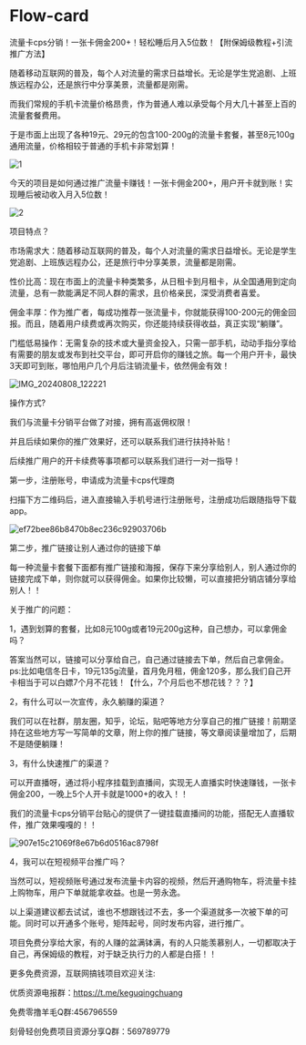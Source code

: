 # Flow-card
流量卡cps分销！一张卡佣金200+！轻松睡后月入5位数！【附保姆级教程+引流推广方法】



随着移动互联网的普及，每个人对流量的需求日益增长。无论是学生党追剧、上班族远程办公，还是旅行中分享美景，流量都是刚需。

而我们常规的手机卡流量价格昂贵，作为普通人难以承受每个月大几十甚至上百的流量套餐费用。

于是市面上出现了各种19元、29元的包含100-200g的流量卡套餐，甚至8元100g通用流量，价格相较于普通的手机卡非常划算！

![1](https://github.com/user-attachments/assets/fc700986-31e7-4efb-9538-49a9dca6e65c)

今天的项目是如何通过推广流量卡赚钱！一张卡佣金200+，用户开卡就到账！实现睡后被动收入月入5位数！

![2](https://github.com/user-attachments/assets/9e46a229-0e79-4af2-93c7-9074bab93788)

项目特点？


市场需求大：随着移动互联网的普及，每个人对流量的需求日益增长。无论是学生党追剧、上班族远程办公，还是旅行中分享美景，流量都是刚需。

性价比高：现在市面上的流量卡种类繁多，从日租卡到月租卡，从全国通用到定向流量，总有一款能满足不同人群的需求，且价格亲民，深受消费者喜爱。

佣金丰厚：作为推广者，每成功推荐一张流量卡，你就能获得100-200元的佣金回报。而且，随着用户续费或再次购买，你还能持续获得收益，真正实现“躺赚”。

门槛低易操作：无需复杂的技术或大量资金投入，只需一部手机，动动手指分享给有需要的朋友或发布到社交平台，即可开启你的赚钱之旅。每一个用户开卡，最快3天即可到账，哪怕用户几个月后注销流量卡，依然佣金有效！

![IMG_20240808_122221](https://github.com/user-attachments/assets/c6b2af25-3d04-4b39-943f-fd380b8c9445)

操作方式?

我们与流量卡分销平台做了对接，拥有高返佣权限！

并且后续如果你的推广效果好，还可以联系我们进行扶持补贴！

后续推广用户的开卡续费等事项都可以联系我们进行一对一指导！

第一步，注册账号，申请成为流量卡cps代理商

扫描下方二维码后，进入直接输入手机号进行注册账号，注册成功后跟随指导下载app。

![ef72bee86b8470b8ec236c92903706b](https://github.com/user-attachments/assets/813bcf08-d223-48e7-b672-e312f2396082)

第二步，推广链接让别人通过你的链接下单

每一种流量卡套餐下面都有推广链接和海报，保存下来分享给别人，别人通过你的链接完成下单，则你就可以获得佣金。如果你比较懒，可以直接把分销店铺分享给别人！！


关于推广的问题：


1，遇到划算的套餐，比如8元100g或者19元200g这种，自己想办，可以拿佣金吗？

答案当然可以，链接可以分享给自己，自己通过链接去下单，然后自己拿佣金。ps:比如电信冬日卡，19元135g流量，首月免月租，佣金120多，那么我们自己开卡相当于可以白嫖7个月不花钱！【什么，7个月后也不想花钱？？？】


2，有什么可以一次宣传，永久躺赚的渠道？

我们可以在社群，朋友圈，知乎，论坛，贴吧等地方分享自己的推广链接！前期坚持在这些地方写一写简单的文章，附上你的推广链接，等文章阅读量增加了，后期不是随便躺赚！



3，有什么快速推广的渠道？

可以开直播呀，通过将小程序挂载到直播间，实现无人直播实时快速赚钱，一张卡佣金200，一晚上5个人开卡就是1000+的收入！！

我们的流量卡cps分销平台贴心的提供了一键挂载直播间的功能，搭配无人直播软件，推广效果嘎嘎的！！

![907e15c21069f8e67b6d0516ac8798f](https://github.com/user-attachments/assets/d576f1c5-21fa-42dc-9905-255a4ec67dab)


4，我可以在短视频平台推广吗？


当然可以，短视频账号通过发布流量卡内容的视频，然后开通购物车，将流量卡挂上购物车，用户下单就能拿收益。也是一劳永逸。

以上渠道建议都去试试，谁也不想跟钱过不去，多一个渠道就多一次被下单的可能。同时可以开通多个账号，矩阵起号，同时发布内容，进行推广。

项目免费分享给大家，有的人赚的盆满钵满，有的人只能羡慕别人，一切都取决于自己，再保姆级的教程，对于缺乏执行力的人都是白搭！！


更多免费资源，互联网搞钱项目欢迎关注:

优质资源电报群：https://t.me/keguqingchuang

免费零撸羊毛Q群:456796559

刻骨轻创免费项目资源分享Q群：569789779
